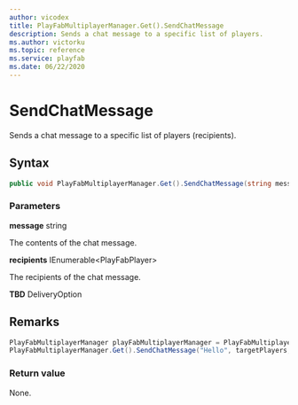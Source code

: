 ```yaml
---
author: vicodex
title: PlayFabMultiplayerManager.Get().SendChatMessage
description: Sends a chat message to a specific list of players.
ms.author: victorku
ms.topic: reference
ms.service: playfab
ms.date: 06/22/2020
---
```


# SendChatMessage

Sends a chat message to a specific list of players (recipients).

## Syntax

```csharp
public void PlayFabMultiplayerManager.Get().SendChatMessage(string message, IEnumerable<PlayFabPlayer> recipients, DeliveryOption TBD);
```

### Parameters

**message**  string

The contents of the chat message.

**recipients** IEnumerable\<PlayFabPlayer>

The recipients of the chat message.

**TBD** DeliveryOption

## Remarks

```csharp
PlayFabMultiplayerManager playFabMultiplayerManager = PlayFabMultiplayerManager.Get();
PlayFabMultiplayerManager.Get().SendChatMessage("Hello", targetPlayers, DeliveryOption.Guaranteed);
```

### Return value

None.
